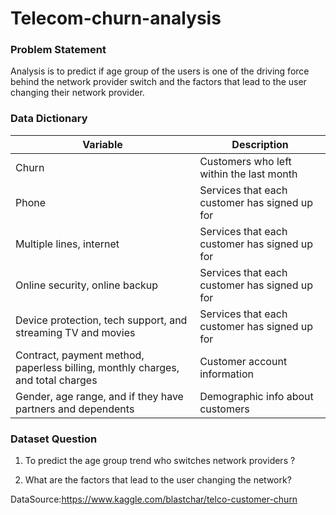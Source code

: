 # Telecom-churn-analysis

### Problem Statement

Analysis is to predict if age group of the users is one of the driving force behind the network provider switch and the factors that lead to the user changing their network provider.

### Data Dictionary
Variable  | Description
--------- |-------------
Churn     | Customers who left within the last month
Phone    | Services that each customer has signed up for
Multiple lines, internet | Services that each customer has signed up for
Online security, online backup | Services that each customer has signed up for
Device protection, tech support, and streaming TV and movies | Services that each customer has signed up for 
Contract, payment method, paperless billing, monthly charges, and total charges | Customer account information
Gender, age range, and if they have partners and dependents | Demographic info about customers

### Dataset Question

1. To predict the age group trend who switches network providers ?

2. What are the factors that lead to the user changing the network?


DataSource:https://www.kaggle.com/blastchar/telco-customer-churn
